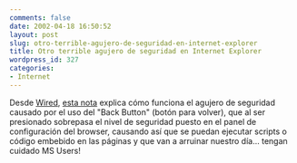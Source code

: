 ```yaml
---
comments: false
date: 2002-04-18 16:50:52
layout: post
slug: otro-terrible-agujero-de-seguridad-en-internet-explorer
title: Otro terrible agujero de seguridad en Internet Explorer
wordpress_id: 327
categories:
- Internet
---
```


Desde [Wired](http://www.wired.com), [esta nota](http://www.wired.com/news/technology/0,1282,51899,00.html) explica cómo funciona el agujero de seguridad causado por el uso del &#34;Back Button&#34; (botón para volver), que al ser presionado sobrepasa el nivel de seguridad puesto en el panel de configuración del browser, causando así que se puedan ejecutar scripts o código embebido en las páginas y que van a  arruinar nuestro día… tengan cuidado MS Users!




 
